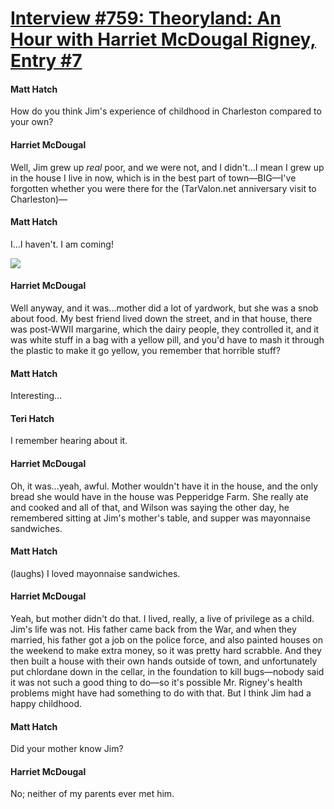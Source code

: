 # [Interview #759: Theoryland: An Hour with Harriet McDougal Rigney, Entry #7](https://www.theoryland.com/intvmain.php?i=759#7)

#### Matt Hatch

How do you think Jim's experience of childhood in Charleston compared to your own?

#### Harriet McDougal

Well, Jim grew up
*real*
poor, and we were not, and I didn't...I mean I grew up in the house I live in now, which is in the best part of town—BIG—I've forgotten whether you were there for the (TarValon.net anniversary visit to Charleston)—

#### Matt Hatch

I...I haven't. I am coming!

![](http://i70.photobucket.com/albums/i111/Terez27/margarine.png)

#### Harriet McDougal

Well anyway, and it was...mother did a lot of yardwork, but she was a snob about food. My best friend lived down the street, and in that house, there was post-WWII margarine, which the dairy people, they controlled it, and it was white stuff in a bag with a yellow pill, and you'd have to mash it through the plastic to make it go yellow, you remember that horrible stuff?

#### Matt Hatch

Interesting...

#### Teri Hatch

I remember hearing about it.

#### Harriet McDougal

Oh, it was...yeah, awful. Mother wouldn't have it in the house, and the only bread she would have in the house was Pepperidge Farm. She really ate and cooked and all of that, and Wilson was saying the other day, he remembered sitting at Jim's mother's table, and supper was mayonnaise sandwiches.

#### Matt Hatch

(laughs) I loved mayonnaise sandwiches.

#### Harriet McDougal

Yeah, but mother didn't do that. I lived, really, a live of privilege as a child. Jim's life was not. His father came back from the War, and when they married, his father got a job on the police force, and also painted houses on the weekend to make extra money, so it was pretty hard scrabble. And they then built a house with their own hands outside of town, and unfortunately put chlordane down in the cellar, in the foundation to kill bugs—nobody said it was not such a good thing to do—so it's possible Mr. Rigney's health problems might have had something to do with that. But I think Jim had a happy childhood.

#### Matt Hatch

Did your mother know Jim?

#### Harriet McDougal

No; neither of my parents ever met him.

